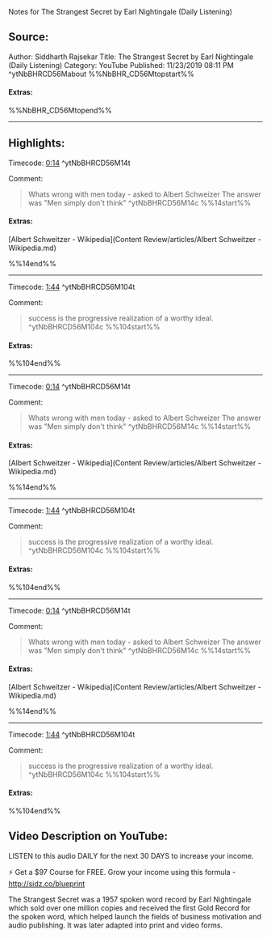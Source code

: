 Notes for The Strangest Secret by Earl Nightingale (Daily Listening)

## Source:
Author: Siddharth Rajsekar
Title: The Strangest Secret by Earl Nightingale (Daily Listening)
Category: YouTube
Published: 11/23/2019 08:11 PM
 ^ytNbBHRCD56Mabout
%%NbBHR_CD56Mtopstart%%
#### Extras:

%%NbBHR_CD56Mtopend%%

-----
## Highlights:

Timecode: [0:14](https://www.youtube.com/watch?v=NbBHR_CD56M&t=14) ^ytNbBHRCD56M14t

Comment: 
>Whats wrong with men today - asked to Albert Schweizer
>The answer was "Men simply don't think" ^ytNbBHRCD56M14c
%%14start%%
#### Extras:
[Albert Schweitzer - Wikipedia](Content Review/articles/Albert Schweitzer - Wikipedia.md)

%%14end%%


-----
Timecode: [1:44](https://www.youtube.com/watch?v=NbBHR_CD56M&t=104) ^ytNbBHRCD56M104t

Comment: 
>success is the progressive realization of a worthy ideal. ^ytNbBHRCD56M104c
%%104start%%
#### Extras:

%%104end%%


-----
Timecode: [0:14](https://www.youtube.com/watch?v=NbBHR_CD56M&t=14) ^ytNbBHRCD56M14t

Comment: 
>Whats wrong with men today - asked to Albert Schweizer
>The answer was "Men simply don't think" ^ytNbBHRCD56M14c
%%14start%%
#### Extras:
[Albert Schweitzer - Wikipedia](Content Review/articles/Albert Schweitzer - Wikipedia.md)

%%14end%%


-----
Timecode: [1:44](https://www.youtube.com/watch?v=NbBHR_CD56M&t=104) ^ytNbBHRCD56M104t

Comment: 
>success is the progressive realization of a worthy ideal. ^ytNbBHRCD56M104c
%%104start%%
#### Extras:

%%104end%%


-----
Timecode: [0:14](https://www.youtube.com/watch?v=NbBHR_CD56M&t=14) ^ytNbBHRCD56M14t

Comment: 
>Whats wrong with men today - asked to Albert Schweizer
>The answer was "Men simply don't think" ^ytNbBHRCD56M14c
%%14start%%
#### Extras:
[Albert Schweitzer - Wikipedia](Content Review/articles/Albert Schweitzer - Wikipedia.md)

%%14end%%


-----
Timecode: [1:44](https://www.youtube.com/watch?v=NbBHR_CD56M&t=104) ^ytNbBHRCD56M104t

Comment: 
>success is the progressive realization of a worthy ideal. ^ytNbBHRCD56M104c
%%104start%%
#### Extras:

%%104end%%


## Video Description on YouTube:
LISTEN to this audio DAILY for the next 30 DAYS to increase your income.

⚡️ Get a $97 Course for FREE. Grow your income using this formula - http://sidz.co/blueprint

The Strangest Secret was a 1957 spoken word record by Earl Nightingale which sold over one million copies and received the first Gold Record for the spoken word, which helped launch the fields of business motivation and audio publishing. It was later adapted into print and video forms.